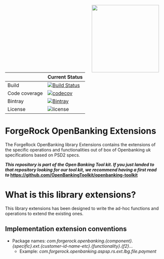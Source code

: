 [<img src="https://raw.githubusercontent.com/ForgeRock/forgerock-logo-dev/master/Logo-fr-dev.png" align="right" width="220px"/>](https://developer.forgerock.com/)

| |Current Status|
|---|---|
|Build|[![Build Status](https://img.shields.io/endpoint.svg?url=https%3A%2F%2Factions-badge.atrox.dev%2FOpenBankingToolkit%2Fopenbanking-uk-extensions%2Fbadge%3Fref%3Dmaster&style=flat)](https://actions-badge.atrox.dev/OpenBankingToolkit/openbanking-uk-extensions/goto?ref=master)|
|Code coverage|[![codecov](https://codecov.io/gh/OpenBankingToolKit/openbanking-uk-extensions/branch/master/graph/badge.svg)](https://codecov.io/gh/OpenBankingToolkit/openbanking-uk-extensions)
|Bintray|[![Bintray](https://img.shields.io/bintray/v/openbanking-toolkit/OpenBankingToolKit/openbanking-uk-extensions.svg?maxAge=2592000)](https://bintray.com/openbanking-toolkit/OpenBankingToolKit/openbanking-uk-extensions)|
|License|![license](https://img.shields.io/github/license/ACRA/acra.svg)|

ForgeRock OpenBanking Extensions
===========================

The ForgeRock OpenBanking library Extensions contains the extensions of the specific operations and functionalities out of box of Openbanking uk specifications based on PSD2 specs.

**_This repository is part of the Open Banking Tool kit. If you just landed to that repository looking for our tool kit,_
_we recommend having a first read to_ https://github.com/OpenBankingToolkit/openbanking-toolkit**

# What is this library extensions?

This library extensions has been designed to write the ad-hoc functions and operations to extend the existing ones.

## Implementation extension conventions

- Package names: _com.forgerock.openbanking.{component}.{specific}.ext.{customer-id-name-etc}.{functionality}.{f2}..._
    - Example: _com.forgerock.openbanking.aspsp.rs.ext.lbg.file.payment_
